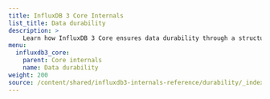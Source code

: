 ```yaml
---
title: InfluxDB 3 Core Internals
list_title: Data durability
description: >
    Learn how InfluxDB 3 Core ensures data durability through a structured write path that balances performance, persistence, and query efficiency.
menu:
  influxdb3_core:
    parent: Core internals
    name: Data durability
weight: 200
source: /content/shared/influxdb3-internals-reference/durability/_index.md
---
```


<!--
The content for this page is at
// SOURCE /content/shared/influxdb3-internals-reference/durability/_index.md
->